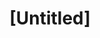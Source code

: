 ---
pid: CH1046
title: "[Untitled]"
location_transcription: 
zipcode: 
outside_phl: 
neighborhood: 
age: 
age_range: 
instagram: 
image_file_name: CH_1046.jpg
proposal_transcription: walk through sports
topic: Brotherly Love,Sports
topic_summary: 0, 0
type: Other No Form
keywords_other: sports, walk
credit: 
image_labels: 
twitter: 
facebook: 
permalink: "/monuments/ch1046/"
layout: item-page
---